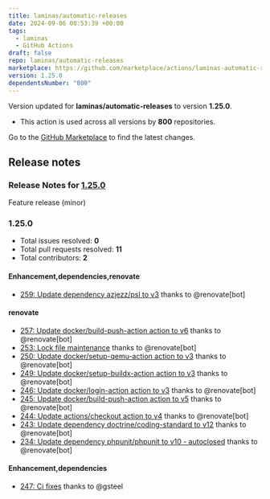```yaml
---
title: laminas/automatic-releases
date: 2024-09-06 00:53:39 +00:00
tags:
  - laminas
  - GitHub Actions
draft: false
repo: laminas/automatic-releases
marketplace: https://github.com/marketplace/actions/laminas-automatic-releases
version: 1.25.0
dependentsNumber: "800"
---
```



Version updated for **laminas/automatic-releases** to version **1.25.0**.
- This action is used across all versions by **800** repositories.

Go to the [GitHub Marketplace](https://github.com/marketplace/actions/laminas-automatic-releases) to find the latest changes.

## Release notes

### Release Notes for [1.25.0](https://github.com/laminas/automatic-releases/milestone/61)

Feature release (minor)

### 1.25.0

- Total issues resolved: **0**
- Total pull requests resolved: **11**
- Total contributors: **2**

#### Enhancement,dependencies,renovate

 - [259: Update dependency azjezz/psl to v3](https://github.com/laminas/automatic-releases/pull/259) thanks to @renovate[bot]

#### renovate

 - [257: Update docker/build-push-action action to v6](https://github.com/laminas/automatic-releases/pull/257) thanks to @renovate[bot]
 - [253: Lock file maintenance](https://github.com/laminas/automatic-releases/pull/253) thanks to @renovate[bot]
 - [250: Update docker/setup-qemu-action action to v3](https://github.com/laminas/automatic-releases/pull/250) thanks to @renovate[bot]
 - [249: Update docker/setup-buildx-action action to v3](https://github.com/laminas/automatic-releases/pull/249) thanks to @renovate[bot]
 - [246: Update docker/login-action action to v3](https://github.com/laminas/automatic-releases/pull/246) thanks to @renovate[bot]
 - [245: Update docker/build-push-action action to v5](https://github.com/laminas/automatic-releases/pull/245) thanks to @renovate[bot]
 - [244: Update actions/checkout action to v4](https://github.com/laminas/automatic-releases/pull/244) thanks to @renovate[bot]
 - [243: Update dependency doctrine/coding-standard to v12](https://github.com/laminas/automatic-releases/pull/243) thanks to @renovate[bot]
 - [234: Update dependency phpunit/phpunit to v10 - autoclosed](https://github.com/laminas/automatic-releases/pull/234) thanks to @renovate[bot]

#### Enhancement,dependencies

 - [247: Ci fixes](https://github.com/laminas/automatic-releases/pull/247) thanks to @gsteel

